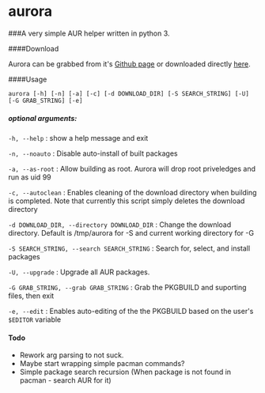 # aurora

###A very simple AUR helper written in python 3.

####Download

Aurora can be grabbed from it's [Github page](http://github.com/bbenne10/aurora) or
downloaded directly [here](https://raw.githubusercontent.com/bbenne10/aurora/master/aurora).

####Usage

    aurora [-h] [-n] [-a] [-c] [-d DOWNLOAD_DIR] [-S SEARCH_STRING] [-U] [-G GRAB_STRING] [-e]

##### optional arguments:

`-h, --help`
: show a help message and exit

`-n, --noauto`
: Disable auto-install of built packages

`-a, --as-root`
: Allow building as root. Aurora will drop root priveledges and run as uid 99

`-c, --autoclean`
: Enables cleaning of the download directory when building is completed. Note that currently this script simply deletes the download directory

`-d DOWNLOAD_DIR, --directory DOWNLOAD_DIR`
: Change the download directory. Default is /tmp/aurora for -S and current working directory for -G

`-S SEARCH_STRING, --search SEARCH_STRING`
: Search for, select, and install packages

`-U, --upgrade`
: Upgrade all AUR packages.

`-G GRAB_STRING, --grab GRAB_STRING`
: Grab the PKGBUILD and suporting files, then exit

`-e, --edit`
: Enables auto-editing of the the PKGBUILD based on the user's `$EDITOR` variable

#### Todo

* Rework arg parsing to not suck.
* Maybe start wrapping simple pacman commands?
* Simple package search recursion (When package is not found in pacman - search AUR for it)

